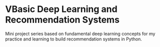 # VBasic Deep Learning and Recommendation Systems
Mini project series based on fundamental deep learning concepts for my practice and learning to build recommendation systems in Python.  

